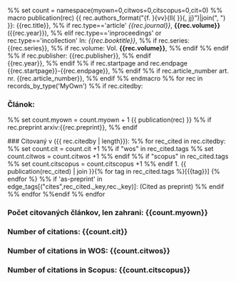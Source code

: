 %% set count = namespace(myown=0,citwos=0,citscopus=0,cit=0)
%% macro publication(rec)
{{  rec.authors_format("{f. }{vv}{ll{ }}{, jj}")|join(", ") }}: {{rec.title}},
%% if rec.type=='article'
  *{{rec.journal}}*,
**{{rec.volume}}**
({{rec.year}}),
%% elif rec.type=='inproceedings' or rec.type=='incollection'
In: *{{rec.booktitle}}*,
       %% if rec.series:
{{rec.series}},
           %% if rec.volume: 
Vol. **{{rec.volume}}**,
           %% endif 
       %% endif
       %% if rec.publisher: 
{{rec.publisher}},
       %% endif    
{{rec.year}},
    %% endif
    %% if rec.startpage and rec.endpage
{{rec.startpage}}-{{rec.endpage}},
    %% endif
    %% if rec.article_number
art. nr. {{rec.article_number}},
    %% endif
%% endmacro
%% for rec in records_by_type('MyOwn')
  %% if rec.citedby:
<p>

### Článok:  
%% set count.myown = count.myown + 1
  {{ publication(rec) }}
    %% if rec.preprint
arxiv:{{rec.preprint}},
    %% endif      
<p>  
### Citovaný v ({{ rec.citedby | length}}):
  %% for rec_cited in rec.citedby:
    %% set count.cit = count.cit +1
    %% if "wos" in rec_cited.tags
      %% set count.citwos = count.citwos +1
    %% endif
    %% if "scopus" in rec_cited.tags
      %% set count.citscopus = count.citscopus +1
    %% endif
 1. {{ publication(rec_cited) | join }}{% for tag in rec_cited.tags %}[{{tag}}] {% endfor %}
    %% if 'as-preprint' in edge_tags[("cites",rec_cited._key,rec._key)]:
(Cited as preprint)
    %% endif
  %% endfor
  %%endif
%% endfor
<p>

### Počet citovaných článkov, len zahrani: {{count.myown}}
### Number of citations: {{count.cit}}
### Number of citations in WOS: {{count.citwos}}
### Number of citations in Scopus: {{count.citscopus}}

